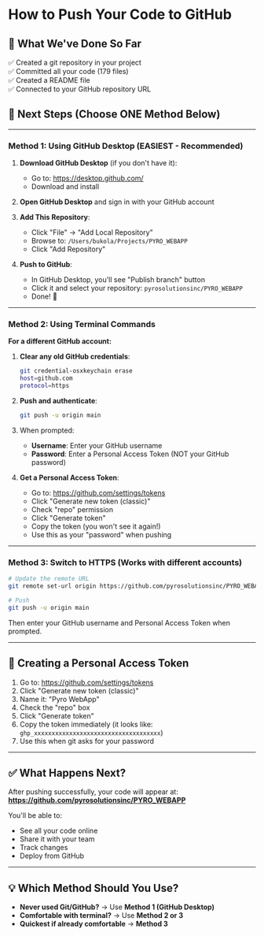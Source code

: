 # How to Push Your Code to GitHub

## 🎯 What We've Done So Far
✅ Created a git repository in your project  
✅ Committed all your code (179 files)  
✅ Created a README file  
✅ Connected to your GitHub repository URL

## 🚀 Next Steps (Choose ONE Method Below)

---

### **Method 1: Using GitHub Desktop (EASIEST - Recommended)**

1. **Download GitHub Desktop** (if you don't have it):
   - Go to: https://desktop.github.com/
   - Download and install

2. **Open GitHub Desktop** and sign in with your GitHub account

3. **Add This Repository**:
   - Click "File" → "Add Local Repository"
   - Browse to: `/Users/bukola/Projects/PYRO_WEBAPP`
   - Click "Add Repository"

4. **Push to GitHub**:
   - In GitHub Desktop, you'll see "Publish branch" button
   - Click it and select your repository: `pyrosolutionsinc/PYRO_WEBAPP`
   - Done! 🎉

---

### **Method 2: Using Terminal Commands**

**For a different GitHub account:**

1. **Clear any old GitHub credentials**:
   ```bash
   git credential-osxkeychain erase
   host=github.com
   protocol=https
   ```

2. **Push and authenticate**:
   ```bash
   git push -u origin main
   ```

3. When prompted:
   - **Username**: Enter your GitHub username
   - **Password**: Enter a Personal Access Token (NOT your GitHub password)

4. **Get a Personal Access Token**:
   - Go to: https://github.com/settings/tokens
   - Click "Generate new token (classic)"
   - Check "repo" permission
   - Click "Generate token"
   - Copy the token (you won't see it again!)
   - Use this as your "password" when pushing

---

### **Method 3: Switch to HTTPS** (Works with different accounts)

```bash
# Update the remote URL
git remote set-url origin https://github.com/pyrosolutionsinc/PYRO_WEBAPP.git

# Push
git push -u origin main
```

Then enter your GitHub username and Personal Access Token when prompted.

---

## 🔑 Creating a Personal Access Token

1. Go to: https://github.com/settings/tokens
2. Click "Generate new token (classic)"
3. Name it: "Pyro WebApp"
4. Check the "repo" box
5. Click "Generate token"
6. Copy the token immediately (it looks like: `ghp_xxxxxxxxxxxxxxxxxxxxxxxxxxxxxxxxxxxx`)
7. Use this when git asks for your password

---

## ✅ What Happens Next?

After pushing successfully, your code will appear at:
**https://github.com/pyrosolutionsinc/PYRO_WEBAPP**

You'll be able to:
- See all your code online
- Share it with your team
- Track changes
- Deploy from GitHub

---

## 💡 Which Method Should You Use?

- **Never used Git/GitHub?** → Use **Method 1 (GitHub Desktop)**
- **Comfortable with terminal?** → Use **Method 2 or 3**
- **Quickest if already comfortable** → **Method 3**

